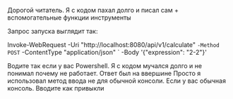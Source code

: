 Дорогой читатель. Я с кодом пахал долго и писал сам + вспомогательные функции инструменты 


Запрос запуска выглядит так:

Invoke-WebRequest -Uri "http://localhost:8080/api/v1/calculate" `
                  -Method POST `
-ContentType "application/json" `
-Body '{"expression": "2-2"}'

Водите так если у вас Powershell. Я с кодом мучался долго и не понимал почему не работает. Ответ был на ввершине
Просто я использовал метод ввода не для обычной консоли. Если у вас обычная консоль. Вводите как привыкли